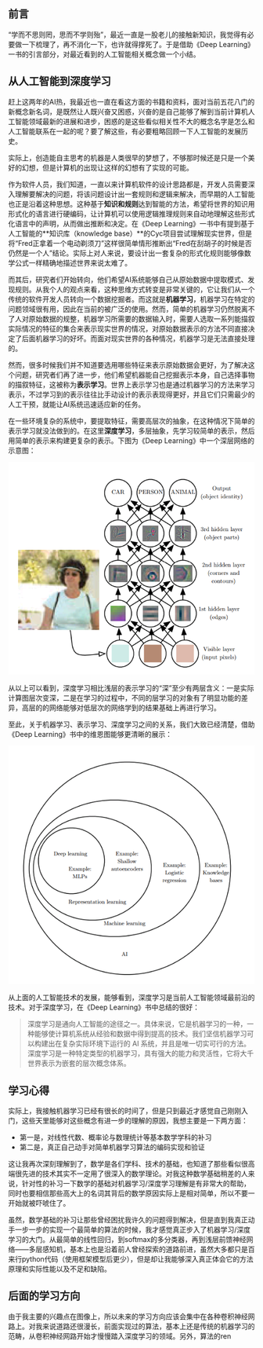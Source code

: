 ## 前言

“学而不思则罔，思而不学则殆”，最近一直是一股老儿的接触新知识，我觉得有必要做一下梳理了，再不消化一下，也许就得撑死了。于是借助《Deep Learning》一书的引言部分，对最近看到的人工智能相关概念做一个小结。

## 从人工智能到深度学习

赶上这两年的AI热，我最近也一直在看这方面的书籍和资料，面对当前五花八门的新概念新名词，是既然让人既兴奋又困惑，兴奋的是自己能够了解到当前计算机人工智能领域最新的进展和进步，困惑的是这些看似相关性不大的概念名字是怎么和人工智能联系在一起的呢？要了解这些，有必要粗略回顾一下人工智能的发展历史。

实际上，创造能自主思考的机器是人类很早的梦想了，不够那时候还是只是一个美好的幻想，但是计算机的出现让这样的幻想有了实现的可能。

作为软件人员，我们知道，一直以来计算机软件的设计思路都是，开发人员需要深入理解要解决的问题，将该问题设计出一套规则和逻辑来解决，而早期的人工智能也正是沿着这种思想。这种基于**知识和规则**达到智能的方法，希望将世界的知识用形式化的语言进行硬编码，让计算机可以使用逻辑推理规则来自动地理解这些形式化语言中的声明，从而做出推断和决定。在《Deep Learning》一书中有提到基于人工智能的**知识库（knowledge base）**的Cyc项目尝试理解现实世界，但是将“Fred正拿着一个电动剃须刀”这样很简单情形推断出“Fred在刮胡子的时候是否仍然是一个人”结论。实际上对人来说，要设计出一套复杂的形式化规则能够像数学公式一样精确地描述世界来说太难了。

而其后，研究者们开始转向，他们希望AI系统能够自己从原始数据中提取模式、发现规则。从我个人的观点来看，这种思维方式转变是非常关键的，它让我们从一个传统的软件开发人员转向一个数据挖掘者。而这就是**机器学习**，机器学习在特定的问题领域很有用，因此在当前的被广泛的使用。然而，简单的机器学习仍然脱离不了人对原始数据的规整，机器学习所需要的数据输入时，需要人选取一系列能描叙实际情况的特征的集合来表示现实世界的情况，对原始数据表示的方法不同直接决定了后面机器学习的好坏。而面对现实世界的各种情况，机器学习是无法直接处理的。

然而，很多时候我们并不知道要选用哪些特征来表示原始数据会更好，为了解决这个问题，研究者们再了进一步，他们希望机器能自己挖掘表示本身，自己选择事物的描叙特征，这被称为**表示学习**。世界上表示学习也是通过机器学习的方法来学习表示，不过学习到的表示往往比手动设计的表示表现得更好，并且它们只需最少的人工干预，就能让AI系统迅速适应新的任务。

在一些环境复杂的系统中，要提取特征，需要高层次的抽象，在这种情况下简单的表示学习就没法做到的。在这里**深度学习**，多层抽象，先学习较简单的表示，然后用简单的表示来构建更复杂的表示。下图为《Deep Learning》中一个深层网络的示意图：

![](../image/deepnet.png)

从以上可以看到，深度学习相比浅层的表示学习的“深”至少有两层含义：一是实际计算图层次变深，二是在学习的过程中，不同的层学习的对象有了明显功能的差异，高层的的网络能够对低层次的网络学到的结果基础上再进行学习。

至此，关于机器学习、表示学习、深度学习之间的关系，我们大致已经清楚，借助《Deep Learning》书中的维恩图能够更清晰的展示：

![](../image/ai.png)

从上面的人工智能技术的发展，能够看到，深度学习是当前人工智能领域最前沿的技术。对于深度学习，在《Deep Learning》书中总结的很好：

> 深度学习是通向人工智能的途径之一。具体来说，它是机器学习的一种，一种能够使计算机系统从经验和数据中得到提高的技术。我们坚信机器学习可以构建出在复杂实际环境下运行的 AI 系统，并且是唯一切实可行的方法。深度学习是一种特定类型的机器学习，具有强大的能力和灵活性，它将大千世界表示为嵌套的层次概念体系。


## 学习心得

实际上，我接触机器学习已经有很长的时间了，但是只到最近才感觉自己刚刚入门，这些天里能够对这些概念有进一步的理解的原因，我想主要是一下两方面：

+ 第一是，对线性代数、概率论与数理统计等基本数学学科的补习
+ 第二是，真正自己动手对简单机器学习算法的编码实现和验证

这让我再次深刻理解到了，数学是各们学科、技术的基础，也知道了那些看似很高端很先进的技术其实不一定用了很深入的数学理论。对我这种数学基础稍差的人来说，针对性的补习一下数学的基础对机器学习/深度学习理解是有非常大的帮助，同时也要相信那些高大上的名词其背后的数学原因实际上是相对简单，所以不要一开始就被吓唬住了。

虽然，数学基础的补习让那些曾经困扰我许久的问题得到解决，但是直到我真正动手一步一步的实现一个最简单的算法的时候，我才感觉真正步入了机器学习/深度学习的大门。从最简单的线性回归，到softmax的多分类器，再到浅层前馈神经网络——多层感知机，基本上也是沿着前人曾经探索的道路前进，虽然大多都只是百来行python代码（使用框架模型后更少），但是却让我能够深入真正体会它的方法原理和实际性能以及不足和缺陷。

## 后面的学习方向

由于我主要的兴趣点在图像上，所以未来的学习方向应该会集中在各种卷积神经网路上。对我来说道路还很漫长，前面实现过的算法，基本上还是传统的机器学习的范畴，从卷积神经网路开始才慢慢踏入深度学习的领域。另外，算法的ren
